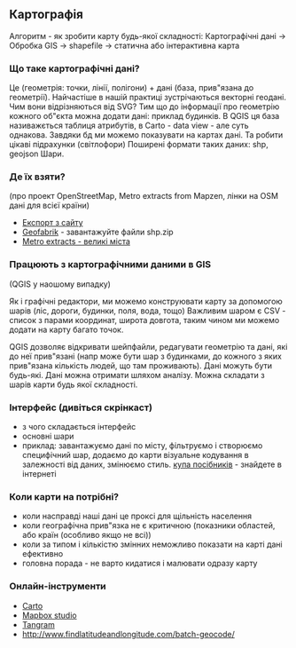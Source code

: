 ## Картографія

Алгоритм - як зробити карту будь-якої складності:
Картографічні дані -> Обробка GIS -> shapefile -> статична або інтерактивна карта

### Що таке картографічні дані?

Це (геометрія: точки, лінії, полігони) + дані (база, прив"язана до геометрії). Найчастіше в нашій практиці зустрічаються векторні геодані. Чим вони відрізняються від SVG? Тим що до інформації про геометрію кожного об"єкта можна додати дані: приклад будинків.
В QGIS ця база називажється таблиця атрибутів, в Carto - data view - але суть однакова. Завдяки бд
 ми можемо показувати на картах дані. Та робити цікаві підрахунки (світлофори)
Поширені формати таких даних: shp, geojson
Шари.



### Де їх взяти? 
(про проект OpenStreetMap, Metro extracts from Mapzen, лінки на OSM дані для всієї країни)
- [Експорт з сайту](http://www.openstreetmap.org/export)
- [Geofabrik](http://download.geofabrik.de/europe/ukraine.html) - завантажуйте файли shp.zip
- [Metro extracts - великі міста](https://mapzen.com/data/metro-extracts/)


### Працюють з картографічними даними в GIS 
(QGIS у наошому випадку)

Як і графічні редактори, ми можемо конструювати карту за допомогою шарів (ліс, дороги, будинки, поля, вода, тощо)
Важливим шаром є CSV - список з парами координат, широта довгота, таким чином ми можемо додати на карту багато точок.

QGIS дозволяє відкривати шейпфайли, редагувати геометрію та дані, які до неї прив"язані (напр може бути шар з будинками, до кожного з яких прив"язана кількість людей, що там проживають). Дані можуть бути будь-які. Дані можна отримати шляхом аналізу. Можна складати з шарів карти будь якої складності.



### Інтерфейс (дивіться скрінкаст)
- з чого складається інтерфейс
- основні шари
- приклад: завантажуємо дані по місту, фільтруємо і створюємо специфічний шар, додаємо до карти візуальне кодування в залежності від даних, змінюємо стиль. [купа посібників](https://qgis.org/en/site/forusers/trainingmaterial/index.html) - знайдете в інтернеті



### Коли карти на потрібні?
- коли насправді наші дані це проксі для  щільність населення
- коли географічна прив"язка не є критичною (показники областей, або країн (особливо якщо не всі))
- коли за типом і кількістю змінних неможливо показати на карті дані ефективно
- головна порада - не варто кидатися і малювати одразу карту 

### Онлайн-інструменти
- [Carto](http://carto.com)
- [Mapbox studio](https://www.mapbox.com/mapbox-studio/)
- [Tangram](https://mapzen.com/products/tangram/)
- http://www.findlatitudeandlongitude.com/batch-geocode/
